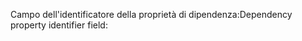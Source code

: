 <span data-ttu-id="fab05-101">Campo dell'identificatore della proprietà di dipendenza:</span><span class="sxs-lookup"><span data-stu-id="fab05-101">Dependency property identifier field:</span></span>